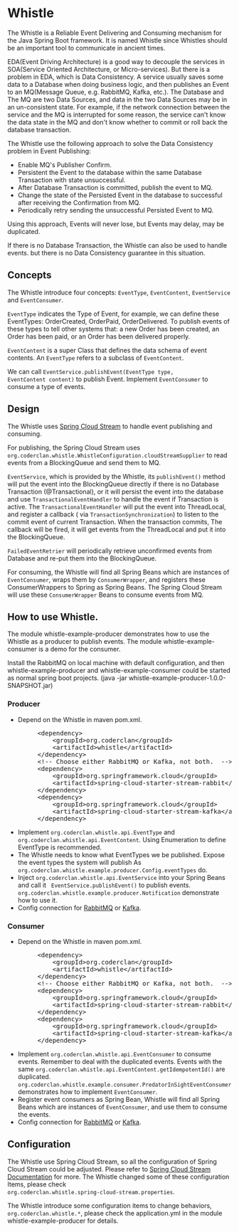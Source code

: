 # Whistle

The Whistle is a Reliable Event Delivering and Consuming mechanism for the Java Spring Boot framework. It is named
Whistle since Whistles should be an important tool to communicate in ancient times.

EDA(Event Driving Architecture) is a good way to decouple the services in SOA(Service Oriented Architecture, or
Micro-services). But there is a problem in EDA, which is Data Consistency. A service usually saves some data to a
Database when doing business logic, and then publishes an Event to an MQ(Message Queue, e.g. RabbitMQ, Kafka, etc.). The
Database and The MQ are two Data Sources, and data in the two Data Sources may be in an un-consistent state. For
example, if the network connection between the service and the MQ is interrupted for some reason, the service can't know
the data state in the MQ and don't know whether to commit or roll back the database transaction.

The Whistle use the following approach to solve the Data Consistency problem in Event Publishing:

- Enable MQ's Publisher Confirm.
- Persistent the Event to the database within the same Database Transaction with state unsuccessful.
- After Database Transaction is committed, publish the event to MQ.
- Change the state of the Persisted Event in the database to successful after receiving the Confirmation from MQ.
- Periodically retry sending the unsuccessful Persisted Event to MQ.

Using this approach, Events will never lose, but Events may delay, may be duplicated.

If there is no Database Transaction, the Whistle can also be used to handle events. but there is no Data Consistency
guarantee in this situation.

## Concepts

The Whistle introduce four concepts: <code>EventType</code>, <code>EventContent</code>, <code>EventService</code>
and <code>EventConsumer</code>.

<code>EventType</code> indicates the Type of Event, for example, we can define these EventTypes: OrderCreated, OrderPaid,
OrderDelivered. To publish events of these types to tell other systems that: a new Order has been created, an Order has
been paid, or an Order has been delivered properly.

<code>EventContent</code> is a super Class that defines the data schema of event contents. An <code>EventType</code> refers to a subclass of
<code>EventContent</code>.

We can call <code>EventService.publishEvent(EventType type, EventContent content)</code> to publish Event. Implement <code>EventConsumer</code> to
consume a type of events.

## Design

The Whistle uses <a href="https://docs.spring.io/spring-cloud-stream/docs/current/reference/html/">Spring Cloud
Stream</a> to handle event publishing and consuming.

For publishing, the Spring Cloud Stream uses <code>
org.coderclan.whistle.WhistleConfiguration.cloudStreamSupplier</code> to read events from a BlockingQueue and send them
to MQ.

<code>EventService</code>, which is provided by the Whistle, its <code>publishEvent()</code> method will put the event into the BlockingQueue
directly if there is no Database Transaction (@Transactional), or it will persist the event into the database and use
<code>TransactionalEventHandler</code> to handle the event if Transaction is active. The <code>TransactionalEventHandler</code> will put the event
into ThreadLocal, and register a callback (
via <code>TransactionSynchronization</code>) to listen to the commit event of current Transaction. When the transaction commits, The
callback will be fired, it will get events from the ThreadLocal and put it into the BlockingQueue.

<code>FailedEventRetrier</code> will periodically retrieve unconfirmed events from Database and re-put them into the BlockingQueue.

For consuming, the Whistle will find all Spring Beans which are instances of <code>EventConsumer</code>, wraps them by
<code>ConsumerWrapper</code>, and registers these ConsumerWrappers to Spring as Spring Beans. The Spring Cloud Stream will use these
<code>ConsumerWrapper</code> Beans to consume events from MQ.

## How to use Whistle.

The module whistle-example-producer demonstrates how to use the Whistle as a producer to publish events. The module
whistle-example-consumer is a demo for the consumer.

Install the RabbitMQ on local machine with default configuration, and then whistle-example-producer and
whistle-example-consumer could be started as normal spring boot projects. (java -jar
whistle-example-producer-1.0.0-SNAPSHOT.jar)

### Producer

- Depend on the Whistle in maven pom.xml.

<pre>
        &lt;dependency>
            &lt;groupId>org.coderclan&lt;/groupId>
            &lt;artifactId>whistle&lt;/artifactId>
        &lt;/dependency>
        &lt;!-- Choose either RabbitMQ or Kafka, not both.  -->
        &lt;dependency>
            &lt;groupId>org.springframework.cloud&lt;/groupId>
            &lt;artifactId>spring-cloud-starter-stream-rabbit&lt;/artifactId>
        &lt;/dependency>
        &lt;dependency>
            &lt;groupId>org.springframework.cloud&lt;/groupId>
            &lt;artifactId>spring-cloud-starter-stream-kafka&lt;/artifactId>
        &lt;/dependency>
</pre>

- Implement <code>org.coderclan.whistle.api.EventType</code> and <code>org.coderclan.whistle.api.EventContent</code>.
  Using Enumeration to define EventType is recommended.
- The Whistle needs to know what EventTypes we be published. Expose the event types the system will publish As <code>
  org.coderclan.whistle.example.producer.Config.eventTypes</code> do.
- Inject <code>org.coderclan.whistle.api.EventService</code> into your Spring Beans and call it <code>
  EventService.publishEvent()</code> to publish events. <code>org.coderclan.whistle.example.producer.Notification</code>
  demonstrate how to use it.
- Config connection
  for <a href="https://docs.spring.io/spring-boot/docs/current/reference/html/messaging.html#messaging.amqp.rabbitmq">
  RabbitMQ</a>
  or <a href="https://docs.spring.io/spring-boot/docs/current/reference/html/messaging.html#messaging.kafka">Kafka</a>.

### Consumer

- Depend on the Whistle in maven pom.xml.

<pre>
        &lt;dependency>
            &lt;groupId>org.coderclan&lt;/groupId>
            &lt;artifactId>whistle&lt;/artifactId>
        &lt;/dependency>
        &lt;!-- Choose either RabbitMQ or Kafka, not both.  -->
        &lt;dependency>
            &lt;groupId>org.springframework.cloud&lt;/groupId>
            &lt;artifactId>spring-cloud-starter-stream-rabbit&lt;/artifactId>
        &lt;/dependency>
        &lt;dependency>
            &lt;groupId>org.springframework.cloud&lt;/groupId>
            &lt;artifactId>spring-cloud-starter-stream-kafka&lt;/artifactId>
        &lt;/dependency>
</pre>

- Implement <code>org.coderclan.whistle.api.EventConsumer</code> to consume events. Remember to deal with the duplicated
  events. Events with the same <code>org.coderclan.whistle.api.EventContent.getIdempotentId()</code> are
  duplicated.  <code>org.coderclan.whistle.example.consumer.PredatorInSightEventConsumer</code> demonstrates how to
  implement <code>EventConsumer</code>.
- Register event consumers as Spring Bean, Whistle will find all Spring Beans which are instances of <code>EventConsumer</code>, and
  use them to consume the events.
- Config connection
  for <a href="https://docs.spring.io/spring-boot/docs/current/reference/html/messaging.html#messaging.amqp.rabbitmq">
  RabbitMQ</a>
  or <a href="https://docs.spring.io/spring-boot/docs/current/reference/html/messaging.html#messaging.kafka">Kafka</a>.

## Configuration

The Whistle use Spring Cloud Stream, so all the configuration of Spring Cloud Stream could be adjusted. Please refer to
<a href="https://docs.spring.io/spring-cloud-stream/docs/current/reference/html/">Spring Cloud Stream Documentation</a>
for more. The Whistle changed some of these configuration Items, please check <code>
org.coderclan.whistle.spring-cloud-stream.properties</code>.

The Whistle introduce some configuration items to change behaviors, <code>org.coderclan.whistle.*</code>, please check
the application.yml in the module whistle-example-producer for details.
